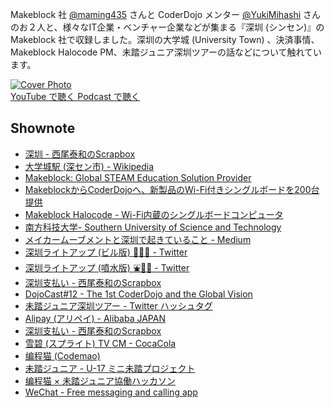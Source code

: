 Makeblock 社 [@maming435](https://twitter.com/maming435) さんと CoderDojo メンター [@YukiMihashi](https://twitter.com/YukiMihashi) さんのお２人と、様々なIT企業・ベンチャー企業などが集まる『深圳 (シンセン)』の Makeblock 社で収録しました。深圳の大学城 (University Town) 、決済事情、Makeblock Halocode PM、未踏ジュニア深圳ツアーの話などについて触れています。

<div class='episode-cover'>
  <a href='https://www.youtube.com/watch?v=UbSd2qokAQg&list=PL94GDfaSQTmJxxnapafkApHYgQUJ6ABUU&index=14'
     target='_blank' rel='noopenner'>
    <img src='/podcasts/14.png' alt='Cover Photo'>
  </a>
  <div class='btn-cover'>
    <a class='btn-blue' href='https://www.youtube.com/watch?v=UbSd2qokAQg&list=PL94GDfaSQTmJxxnapafkApHYgQUJ6ABUU&index=14' target='_blank' rel='noopenner'><i class='fa fa-youtube'></i> YouTube で聴く </a>
    <a class='btn-blue' href='https://podcasters.spotify.com/pod/show/coderdojo-japan/episodes/014---PR----Makeblock-euhitp' target='_blank' rel='noopenner'><i class='fas fa-podcast'></i> Podcast で聴く </a>
  </div>
</div>


## Shownote

- [深圳 - 西尾泰和のScrapbox](https://scrapbox.io/nishio/深圳)
- [大学城駅 (深セン市) - Wikipedia](https://ja.wikipedia.org/wiki/大学城駅_(深圳市))
- [Makeblock: Global STEAM Education Solution Provider](https://www.makeblock.com/)
- [MakeblockからCoderDojoへ、新製品のWi-Fi付きシングルボードを200台提供](https://news.coderdojo.jp/2019/05/10/makeblock-halocode-and-coderdojo-japan/)
- [Makeblock Halocode - Wi-Fi内蔵のシングルボードコンピュータ](https://www.makeblock.com/jp/steam-kits/halocode)
- [南方科技大学- Southern University of Science and Technology](https://www.sustech.edu.cn/en/)
- [メイカームーブメントと深圳で起きていること - Medium](https://medium.com/ecosystembymakers/plug-1e7e0c2cb651)
- [深圳ライトアップ (ビル版) 🏢🔦✨ - Twitter](https://twitter.com/yasulab/status/1160156689812742144)
- [深圳ライトアップ (噴水版) ⛲️🔦✨ - Twitter](https://twitter.com/yasulab/status/1160707765876080641)
- [深圳支払い - 西尾泰和のScrapbox](https://scrapbox.io/nishio/%E6%B7%B1%E5%9C%B3%E6%94%AF%E6%89%95%E3%81%84)
- [DojoCast#12 - The 1st CoderDojo and the Global Vision](https://coderdojo.jp/podcasts/12)
- [未踏ジュニア深圳ツアー - Twitter ハッシュタグ](https://twitter.com/hashtag/未踏ジュニア深圳ツアー)
- [Alipay (アリペイ) - Alibaba JAPAN](https://www.alibaba.co.jp/service/alipay/)
- [深圳支払い - 西尾泰和のScrapbox](https://scrapbox.io/nishio/%E6%B7%B1%E5%9C%B3%E6%94%AF%E6%89%95%E3%81%84)
- [雪碧 (スプライト) TV CM - CocaCola](https://www.coca-cola.com.cn/videos/2019-ykxndexndq2mdm2oa==)
- [编程猫 (Codemao)](https://www.codemao.cn/)
- [未踏ジュニア - U-17 ミニ未踏プロジェクト](https://jr.mitou.org/)
- [编程猫 × 未踏ジュニア協働ハッカソン](https://twitter.com/yasulab/status/1160735634073346049)
- [WeChat - Free messaging and calling app](https://www.wechat.com/ja/)
